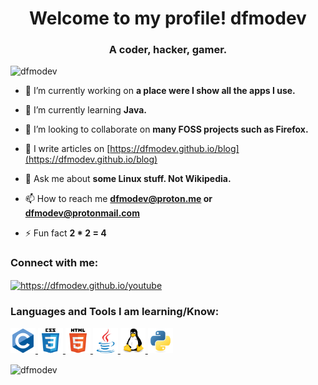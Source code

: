 <h1 align="center">Welcome to my profile! dfmodev</h1>
<h3 align="center">A coder, hacker, gamer.</h3>

<p align="left"> <img src="https://komarev.com/ghpvc/?username=dfmodev&label=Profile%20views&color=0e75b6&style=flat" alt="dfmodev" /> </p>

- 🔭 I’m currently working on **a place were I show all the apps I use.**

- 🌱 I’m currently learning **Java.**

- 👯 I’m looking to collaborate on **many FOSS projects such as Firefox.**

- 📝 I write articles on [https://dfmodev.github.io/blog](https://dfmodev.github.io/blog)

- 💬 Ask me about **some Linux stuff. Not Wikipedia.**

- 📫 How to reach me **dfmodev@proton.me or dfmodev@protonmail.com**

- ⚡ Fun fact **2 * 2 = 4**

<h3 align="left">Connect with me:</h3>
<p align="left">
<a href="https://dfmodev.github.io/youtube" target="blank"><img align="center" src="https://raw.githubusercontent.com/rahuldkjain/github-profile-readme-generator/master/src/images/icons/Social/youtube.svg" alt="https://dfmodev.github.io/youtube" height="30" width="40" /></a>
</p>

<h3 align="left">Languages and Tools I am learning/Know:</h3>
<p align="left"> <a href="https://www.cprogramming.com/" target="_blank" rel="noreferrer"> <img src="https://raw.githubusercontent.com/devicons/devicon/master/icons/c/c-original.svg" alt="c" width="40" height="40"/> </a> <a href="https://www.w3schools.com/css/" target="_blank" rel="noreferrer"> <img src="https://raw.githubusercontent.com/devicons/devicon/master/icons/css3/css3-original-wordmark.svg" alt="css3" width="40" height="40"/> </a> <a href="https://www.w3.org/html/" target="_blank" rel="noreferrer"> <img src="https://raw.githubusercontent.com/devicons/devicon/master/icons/html5/html5-original-wordmark.svg" alt="html5" width="40" height="40"/> </a> <a href="https://www.java.com" target="_blank" rel="noreferrer"> <img src="https://raw.githubusercontent.com/devicons/devicon/master/icons/java/java-original.svg" alt="java" width="40" height="40"/> </a> <a href="https://www.kernel.org/" target="_blank" rel="noreferrer"> <img src="https://raw.githubusercontent.com/devicons/devicon/master/icons/linux/linux-original.svg" alt="linux" width="40" height="40"/> </a> <a href="https://www.python.org" target="_blank" rel="noreferrer"> <img src="https://raw.githubusercontent.com/devicons/devicon/master/icons/python/python-original.svg" alt="python" width="40" height="40"/> </a> </p>

<p><img align="center" src="https://github-readme-streak-stats.herokuapp.com/?user=dfmodev&" alt="dfmodev" /></p>

